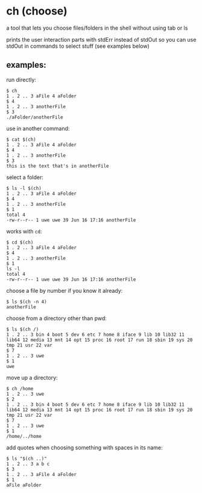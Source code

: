 # ch (choose)
a tool that lets you choose files/folders in the shell without using tab or ls

prints the user interaction parts with stdErr instead of stdOut so you can use stdOut in commands to select stuff (see examples below)
## examples:
run directly:
```
$ ch
1 . 2 .. 3 aFile 4 aFolder
$ 4
1 . 2 .. 3 anotherFile
$ 3
./aFolder/anotherFile
```
use in another command:
```
$ cat $(ch)
1 . 2 .. 3 aFile 4 aFolder
$ 4
1 . 2 .. 3 anotherFile
$ 3
this is the text that's in anotherFile
```
select a folder:
```
$ ls -l $(ch)
1 . 2 .. 3 aFile 4 aFolder
$ 4
1 . 2 .. 3 anotherFile
$ 1
total 4
-rw-r--r-- 1 uwe uwe 39 Jun 16 17:16 anotherFile
```
works with `cd`:
```
$ cd $(ch)
1 . 2 .. 3 aFile 4 aFolder
$ 4
1 . 2 .. 3 anotherFile
$ 1
ls -l
total 4
-rw-r--r-- 1 uwe uwe 39 Jun 16 17:16 anotherFile
```
choose a file by number if you know it already:
```
$ ls $(ch -n 4)
anotherFile
```
choose from a directory other than pwd:
```
$ ls $(ch /)
1 . 2 .. 3 bin 4 boot 5 dev 6 etc 7 home 8 iface 9 lib 10 lib32 11 lib64 12 media 13 mnt 14 opt 15 proc 16 root 17 run 18 sbin 19 sys 20 tmp 21 usr 22 var
$ 7
1 . 2 .. 3 uwe
$ 1
uwe
```
move up a directory:
```
$ ch /home
1 . 2 .. 3 uwe
$ 2
1 . 2 .. 3 bin 4 boot 5 dev 6 etc 7 home 8 iface 9 lib 10 lib32 11 lib64 12 media 13 mnt 14 opt 15 proc 16 root 17 run 18 sbin 19 sys 20 tmp 21 usr 22 var
$ 7
1 . 2 .. 3 uwe
$ 1
/home/../home
```
add quotes when choosing something with spaces in its name:
```
$ ls "$(ch ..)"
1 . 2 .. 3 a b c
$ 3
1 . 2 .. 3 aFile 4 aFolder
$ 1
aFile aFolder
```
